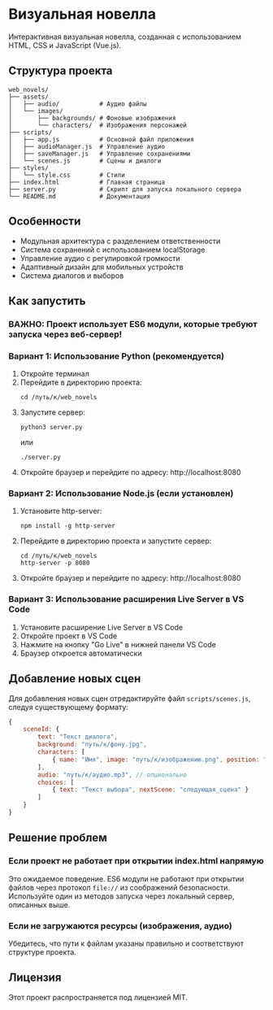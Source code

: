 # Визуальная новелла

Интерактивная визуальная новелла, созданная с использованием HTML, CSS и JavaScript (Vue.js).

## Структура проекта

```
web_novels/
├── assets/
│   ├── audio/           # Аудио файлы
│   └── images/
│       ├── backgrounds/ # Фоновые изображения
│       └── characters/  # Изображения персонажей
├── scripts/
│   ├── app.js           # Основной файл приложения
│   ├── audioManager.js  # Управление аудио
│   ├── saveManager.js   # Управление сохранениями
│   └── scenes.js        # Сцены и диалоги
├── styles/
│   └── style.css        # Стили
├── index.html           # Главная страница
├── server.py            # Скрипт для запуска локального сервера
└── README.md            # Документация
```

## Особенности

- Модульная архитектура с разделением ответственности
- Система сохранений с использованием localStorage
- Управление аудио с регулировкой громкости
- Адаптивный дизайн для мобильных устройств
- Система диалогов и выборов

## Как запустить

### ВАЖНО: Проект использует ES6 модули, которые требуют запуска через веб-сервер!

### Вариант 1: Использование Python (рекомендуется)

1. Откройте терминал
2. Перейдите в директорию проекта:
   ```
   cd /путь/к/web_novels
   ```
3. Запустите сервер:
   ```
   python3 server.py
   ```
   или
   ```
   ./server.py
   ```
4. Откройте браузер и перейдите по адресу: http://localhost:8080

### Вариант 2: Использование Node.js (если установлен)

1. Установите http-server:
   ```
   npm install -g http-server
   ```
2. Перейдите в директорию проекта и запустите сервер:
   ```
   cd /путь/к/web_novels
   http-server -p 8080
   ```
3. Откройте браузер и перейдите по адресу: http://localhost:8080

### Вариант 3: Использование расширения Live Server в VS Code

1. Установите расширение Live Server в VS Code
2. Откройте проект в VS Code
3. Нажмите на кнопку "Go Live" в нижней панели VS Code
4. Браузер откроется автоматически

## Добавление новых сцен

Для добавления новых сцен отредактируйте файл `scripts/scenes.js`, следуя существующему формату:

```javascript
{
    sceneId: {
        text: "Текст диалога",
        background: "путь/к/фону.jpg",
        characters: [
            { name: "Имя", image: "путь/к/изображению.png", position: "center" }
        ],
        audio: "путь/к/аудио.mp3", // опционально
        choices: [
            { text: "Текст выбора", nextScene: "следующая_сцена" }
        ]
    }
}
```

## Решение проблем

### Если проект не работает при открытии index.html напрямую

Это ожидаемое поведение. ES6 модули не работают при открытии файлов через протокол `file://` из соображений безопасности. Используйте один из методов запуска через локальный сервер, описанных выше.

### Если не загружаются ресурсы (изображения, аудио)

Убедитесь, что пути к файлам указаны правильно и соответствуют структуре проекта.

## Лицензия

Этот проект распространяется под лицензией MIT.